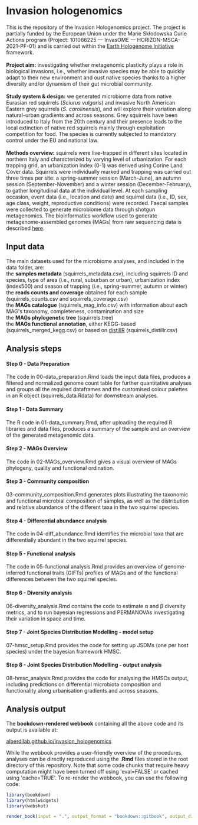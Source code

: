 # Invasion hologenomics
This is the repository of the Invasion Hologenomics project. The project is partially funded by the European Union under the Marie Skłodowska Curie Actions program (Project: 101066225 — InvasOME — HORIZON-MSCA-2021-PF-01) and is carried out within the [Earth Hologenome Initiative](https://www.earthhologenome.org/) framework. <br> 
<br> 
**Project aim:** investigating whether metagenomic plasticity plays a role in biological invasions, i.e., whether invasive species may be able to quickly adapt to their new environment and oust native species thanks to a higher diversity and/or dynamism of their gut microbial community. <br>
<br> 
**Study system & design:** we generated microbiome data from native Eurasian red squirrels (*Sciurus vulgaris*) and invasive North American Eastern grey squirrels (*S. carolinensis*), and will explore their variation along natural-urban gradients and across seasons. Grey squirrels have been introduced to Italy from the 20th century and their presence leads to the local extinction of native red squirrels mainly through exploitation competition for food. The species is currently subjected to mandatory control under the EU and national law. <br>
<br> 
**Methods overview:** squirrels were live-trapped in different sites located in northern Italy and characterized by varying level of urbanization. For each trapping grid, an urbanization index (0-1) was derived using Corine Land Cover data. Squirrels were individually marked and trapping was carried out three times per site: a spring-summer session (March-June), an autumn session (September-November) and a winter session (December-February), to gather longitudinal data at the individual level. At each sampling occasion, event data (i.e., location and date) and squirrel data (i.e., ID, sex, age class, weight, reproductive conditions) were recorded. Faecal samples were collected to generate microbiome data through shotgun metagenomics. The bioinformatics workflow used to generate metagenome-assembled genomes (MAGs) from raw sequencing data is described [here](https://www.earthhologenome.org/bioinformatics/). 

## Input data
The main datasets used for the microbiome analyses, and included in the data folder, are: <br>
the **samples metadata** (squirrels_metadata.csv), including squirrels ID and species, type of area (i.e., rural, suburban or urban), urbanization index (index500) and season of trapping (i.e., spring-summer, autumn or winter) <br>
the **reads counts and coverage** obtained for each sample (squirrels_counts.csv and squirrels_coverage.csv) <br>
the **MAGs catalogue** (squirrels_mag_info.csv) with information about each MAG's taxonomy, completeness, contamination and size <br>
the **MAGs phylogenetic tree** (squirrels.tree) <br>
the **MAGs functional annotation**, either KEGG-based (squirrels_merged_kegg.csv) or based on [distillR](https://github.com/anttonalberdi/distillR) (squirrels_distillr.csv) <br>

## Analysis steps

#### Step 0 - Data Preparation
The code in 00-data_preparation.Rmd loads the input data files, produces a filtered and normalized genome count table for further quantitative analyses and groups all the required dataframes and the customised colour palettes in an R object (squirrels_data.Rdata) for downstream analyses.

#### Step 1 - Data Summary
The R code in 01-data_summary.Rmd, after uploading the required R libraries and data files, produces a summary of the sample and an overview of the generated metagenomic data. 

#### Step 2 - MAGs Overview
The code in 02-MAGs_overview.Rmd gives a visual overview of MAGs phylogeny, quality and functional ordination.  

#### Step 3 - Community composition
03-community_composition.Rmd generates plots illustrating the taxonomic and functional microbial composition of samples, as well as the distribution and relative abundance of the different taxa in the two squirrel species.

#### Step 4 - Differential abundance analysis
The code in 04-diff_abundance.Rmd identifies the microbial taxa that are differentially abundant in the two squirrel species.

#### Step 5 - Functional analysis
The code in 05-functional analysis.Rmd provides an overview of genome-inferred functional traits (GIFTs) profiles of MAGs and of the functional differences between the two squirrel species.

#### Step 6 - Diversity analysis
06-diversity_analysis.Rmd contains the code to estimate α and β diversity metrics, and to run bayesian regressions and PERMANOVAs investigating their variation in space and time.

#### Step 7 - Joint Species Distribution Modelling - model setup
07-hmsc_setup.Rmd provides the code for setting up JSDMs (one per host species) under the bayesian framework HMSC.

#### Step 8 - Joint Species Distribution Modelling - output analysis
08-hmsc_analysis.Rmd provides the code for analysing the HMSCs output, including predictions on differential microbiota composition and functionality along urbanisation gradients and across seasons.

## Analysis output

The **bookdown-rendered webbook** containing all the above code and its output is available at:

[alberdilab.github.io/invasion_hologenomics](https://alberdilab.github.io/invasion_hologenomics)

While the webbook provides a user-friendly overview of the procedures, analyses can be directly reproduced using the **.Rmd** files stored in the root directory of this repository. Note that some code chunks that require heavy computation might have been turned off using 'eval=FALSE' or cached using 'cache=TRUE'. To re-render the webbook, you can use the following code:

```r
library(bookdown)
library(htmlwidgets)
library(webshot)

render_book(input = ".", output_format = "bookdown::gitbook", output_dir = "docs")
```

